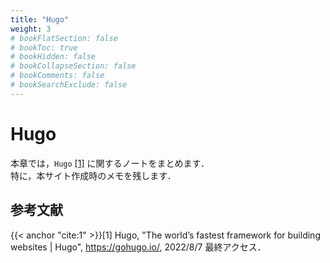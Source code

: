```yaml
---
title: "Hugo"
weight: 3
# bookFlatSection: false
# bookToc: true
# bookHidden: false
# bookCollapseSection: false
# bookComments: false
# bookSearchExclude: false
---
```


# Hugo

本章では，`Hugo` [[1]](#cite:1) に関するノートをまとめます．    
特に，本サイト作成時のメモを残します．

## 参考文献

{{< anchor "cite:1" >}}[1] Hugo, "The world’s fastest framework for building websites | Hugo", https://gohugo.io/, 2022/8/7 最終アクセス．    
